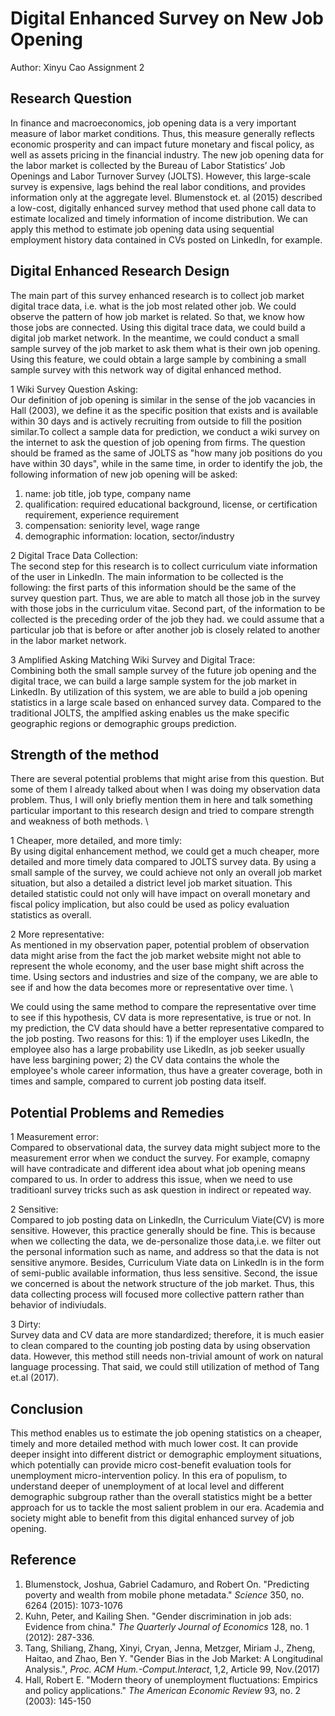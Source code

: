 # Digital Enhanced Survey on New Job Opening
Author: Xinyu Cao
Assignment 2

## Research Question
In finance and macroeconomics, job opening data is a very important measure of  labor market conditions. Thus, this measure generally reflects economic prosperity and can impact future monetary and fiscal policy, as well as assets pricing in the financial industry. The new job opening data for the labor market is collected by the Bureau of Labor Statistics’ Job Openings and Labor Turnover Survey (JOLTS). However, this large-scale survey is expensive, lags behind the real labor conditions, and provides information only at the aggregate level. Blumenstock et. al (2015) described  a low-cost, digitally enhanced survey method that used phone call data to estimate localized and timely information of income distribution. We can apply this method to estimate job opening data using sequential employment history data contained in CVs posted on LinkedIn, for example.

## Digital Enhanced Research Design
The main part of this survey enhanced research is to collect job market digital trace data, i.e. what is the job most related other job. We could observe the pattern of how job market is related. So that, we know how those jobs are connected. Using this digital trace data, we could build a digital job market network. In the meantime, we could conduct a small sample survey of the job market to ask them what is their own job opening. Using this feature, we could obtain a large sample by combining a small sample survey with this network way of digital enhanced method.

1 Wiki Survey Question Asking: \
Our definition of job opening is similar in the sense of the job vacancies in Hall (2003), we define it as the specific position that exists and is available within 30 days and is actively recruiting from outside to fill the position similar.To collect a sample data for prediction, we conduct a wiki survey on the internet to ask the question of job opening from firms. The question should be framed as the same of JOLTS as "how many job positions do you have within 30 days", while in the same time, in order to identify the job, the following information of new job opening will be asked:
   1. name: job title, job type, company name
   2. qualification: required educational background, license, or certification requirement, experience requirement
   3. compensation: seniority level, wage range
   4. demographic information: location, sector/industry

2 Digital Trace Data Collection: \
The second step for this research is to collect curriculum viate information of the user in LinkedIn. The main information to be collected is the following: the first parts of this information should be the same of the survey question part. Thus, we are able to match all those job in the survey with those jobs in the curriculum vitae. Second part, of the information to be collected is the preceding order of the job they had. we could assume that a particular job that is before or after another job is closely related to another in the labor market network.

3 Amplified Asking Matching Wiki Survey and Digital Trace: \
Combining both the small sample survey of the future job opening and the digital trace, we can build a large sample system for the job market in LinkedIn. By utilization of this system, we are able to build a job opening statistics in a large scale based on enhanced survey data. Compared to the traditional JOLTS, the amplfied asking enables us the make specific geographic regions or demographic groups prediction. 


## Strength of the method
There are several potential problems that might arise from this question. But some of them I already talked about when I was doing my observation data problem. Thus, I will only briefly mention them in here and talk something particular important to this research design and tried to compare strength and weakness of both methods. \

1 Cheaper, more detailed, and more timly:\
  By using digital enhancement method, we could get a much cheaper, more detailed and more timely data compared to JOLTS survey data. By using a small sample of the survey, we could achieve not only an overall job market situation, but also a detailed a district level job market situation. This detailed statistic could not only will have impact on overall monetary and fiscal policy implication, but also could be used as policy evaluation statistics as overall.

2 More representative:\
  As mentioned in my observation paper, potential problem of observation data might arise from the fact the job market website might not able to represent the whole economy, and the user base might shift across the time. Using sectors and industries and size of the company, we are able to see if and how the data becomes more or representative over time. \

  We could using the same method to compare the representative over time to see if this hypothesis, CV data is more representative, is true or not. In my prediction, the CV data should have a better representative compared to the job posting. Two reasons for this: 1) if the employer uses LikedIn, the employee also has a large probability use LikedIn, as job seeker usually have less bargining power; 2) the CV data contains the whole the employee's whole career information, thus have a greater coverage, both in times and sample, compared to current job posting data itself. 


## Potential Problems and Remedies
1 Measurement error:\
  Compared to observational data, the survey data might subject more to the measurement error when we conduct the survey. For example, comapny will have contradicate and different idea about what job opening means compared to us. In order to address this issue, when we need to use traditioanl survey tricks such as ask question in indirect or repeated way.

2 Sensitive:\
  Compared to job posting data on Linkedln, the Curriculum Viate(CV) is more sensitive. However, this practice generally should be fine. This is because when we collecting the data, we de-personalize those data,i.e. we filter out the personal information such as name, and address so that the data is not sensitive anymore. Besides, Curriculum Viate data on Linkedln is in the form of semi-public available information, thus less sensitive. Second, the issue we concerned is about the network structure of the job market. Thus, this data collecting process will focused more collective pattern rather than behavior of indiviudals.

3 Dirty: \
  Survey data and CV data are more standardized; therefore, it is much easier to clean compared to the counting job posting data by using observation data. However, this method still needs non-trivial amount of work on natural language processing. That said, we could still utilization of method of Tang et.al (2017). 

 
## Conclusion
This method enables us to estimate the job opening statistics on a cheaper, timely and more detailed method with much lower cost. It can provide deeper insight into different district or demographic employment situations, which potentially can provide micro cost-benefit evaluation tools for unemployment micro-intervention policy. In this era of populism, to understand deeper of unemployment of at local level and different demographic subgroup rather than the overall statistics might be a better approach for us to tackle the most salient problem in our era. Academia and society might able to benefit from this digital enhanced survey of job opening.



## Reference
1. Blumenstock, Joshua, Gabriel Cadamuro, and Robert On. "Predicting poverty and wealth from mobile phone metadata." *Science* 350, no. 6264 (2015): 1073-1076
2. Kuhn, Peter, and Kailing Shen. "Gender discrimination in job ads: Evidence from china." *The Quarterly Journal of Economics* 128, no. 1 (2012): 287-336.
3. Tang, Shiliang, Zhang, Xinyi, Cryan, Jenna, Metzger, Miriam J., Zheng, Haitao, and Zhao, Ben Y. "Gender Bias in the Job Market: A Longitudinal Analysis.", *Proc. ACM Hum.-Comput.Interact*, 1,2, Article 99, Nov.(2017)
4. Hall, Robert E. "Modern theory of unemployment fluctuations: Empirics and policy applications." *The American Economic Review* 93, no. 2 (2003): 145-150